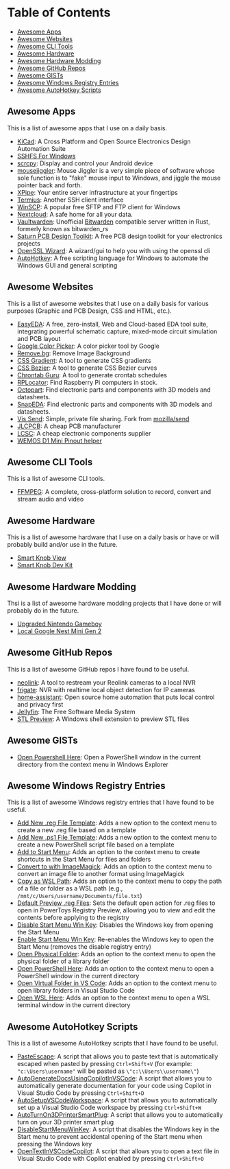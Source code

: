 # Table of Contents

- [Awesome Apps](#awesome-apps)
- [Awesome Websites](#awesome-websites)
- [Awesome CLI Tools](#awesome-cli-tools)
- [Awesome Hardware](#awesome-hardware)
- [Awesome Hardware Modding](#awesome-hardware-modding)
- [Awesome GitHub Repos](#awesome-github-repos)
- [Awesome GISTs](#awesome-gists)
- [Awesome Windows Registry Entries](#awesome-windows-registry-entries)
- [Awesome AutoHotkey Scripts](#awesome-autohotkey-scripts)

## Awesome Apps

This is a list of awesome apps that I use on a daily basis.

- [KiCad](https://github.com/KiCad): A Cross Platform and Open Source Electronics Design Automation Suite
- [SSHFS For Windows](https://github.com/winfsp/sshfs-win)
- [scrcpy](https://github.com/Genymobile/scrcpy): Display and control your Android device
- [mousejiggler](https://github.com/arkane-systems/mousejiggler): Mouse Jiggler is a very simple piece of software whose sole function is to "fake" mouse input to Windows, and jiggle the mouse pointer back and forth.
- [XPipe](https://github.com/xpipe-io/xpipe): Your entire server infrastructure at your fingertips
- [Termius](https://github.com/termius): Another SSH client interface
- [WinSCP](https://github.com/winscp/winscp): A popular free SFTP and FTP client for Windows
- [Nextcloud](https://github.com/nextcloud): A safe home for all your data.
- [Vaultwarden](https://github.com/dani-garcia/vaultwarden): Unofficial [Bitwarden](https://github.com/bitwarden) compatible server written in Rust, formerly known as bitwarden_rs
- [Saturn PCB Design Toolkit](https://saturnpcb.com/): A free PCB design toolkit for your electronics projects
- [OpenSSL Wizard](https://github.com/deviousasti/openssl-wizard): A wizard/gui to help you with using the openssl cli
- [AutoHotkey](https://www.autohotkey.com/): A free scripting language for Windows to automate the Windows GUI and general scripting

## Awesome Websites

This is a list of awesome websites that I use on a daily basis for various purposes (Graphic and PCB Design, CSS and HTML, etc.).

- [EasyEDA](https://easyeda.com/): A free, zero-install, Web and Cloud-based EDA tool suite, integrating powerful schematic capture, mixed-mode circuit simulation and PCB layout
- [Google Color Picker](https://g.co/kgs/wbStBnW): A color picker tool by Google
- [Remove.bg](https://www.remove.bg/): Remove Image Background
- [CSS Gradient](https://cssgradient.io/): A tool to generate CSS gradients
- [CSS Bezier](https://cubic-bezier.com/): A tool to generate CSS Bezier curves
- [Chrontab Guru](https://crontab.guru/): A tool to generate crontab schedules
- [RPLocator](https://rpilocator.com/): Find Raspberry Pi computers in stock.
- [Octopart](https://octopart.com/): Find electronic parts and components with 3D models and datasheets.
- [SnapEDA](https://www.snapeda.com/home/): Find electronic parts and components with 3D models and datasheets.
- [Vis Send](https://send.vis.ee/): Simple, private file sharing. Fork from [mozilla/send](https://github.com/mozilla/send)
- [JLCPCB](https://jlcpcb.com/): A cheap PCB manufacturer
- [LCSC](https://www.lcsc.com/): A cheap electronic components supplier
- [WEMOS D1 Mini Pinout helper](https://lastminuteengineers.com/wemos-d1-mini-pinout-reference/)

## Awesome CLI Tools

This is a list of awesome CLI tools.  

- [FFMPEG](https://ffmpeg.org/): A complete, cross-platform solution to record, convert and stream audio and video

## Awesome Hardware

This is a list of awesome hardware that I use on a daily basis or have or will probably build and/or use in the future.

- [Smart Knob View](https://github.com/scottbez1/smartknob)
- [Smart Knob Dev Kit](https://github.com/SeedLabs-it/smartknob-firmware)

## Awesome Hardware Modding

Thsi is a list of awesome hardware modding projects that I have done or will probably do in the future.

- [Upgraded Nintendo Gameboy](https://www.youtube.com/watch?v=qDT7KZjdlpc)
- [Local Google Nest Mini Gen 2](https://github.com/justLV/onju-voice)

## Awesome GitHub Repos

This is a list of awesome GitHub repos I have found to be useful.

- [neolink](https://github.com/QuantumEntangledAndy/neolink): A tool to restream your Reolink cameras to a local NVR
- [frigate](https://github.com/blakeblackshear/frigate): NVR with realtime local object detection for IP cameras
- [home-assistant](https://github.com/home-assistant): Open source home automation that puts local control and privacy first
- [Jellyfin](https://github.com/jellyfin/jellyfin): The Free Software Media System
- [STL Preview](https://github.com/unlimitedbacon/stl-thumb/releases/tag/v0.5.0): A Windows shell extension to preview STL files

## Awesome GISTs

- [Open Powershell Here](https://gist.github.com/davecan/f3045266aa9e3441211ab55f9db70c2b): Open a PowerShell window in the current directory from the context menu in Windows Explorer

## Awesome Windows Registry Entries

This is a list of awesome Windows registry entries that I have found to be useful.

- [Add New .reg File Template](./add_new_reg_template_option.reg): Adds a new option to the context menu to create a new .reg file based on a template
- [Add New .ps1 File Template](./add_new_ps1_template_option.reg): Adds a new option to the context menu to create a new PowerShell script file based on a template
- [Add to Start Menu](./add_to_start_menu.reg): Adds an option to the context menu to create shortcuts in the Start Menu for files and folders
- [Convert to with ImageMagick](./convert_to_with_ImageMagick.reg): Adds an option to the context menu to convert an image file to another format using ImageMagick
- [Copy as WSL Path](./copy_as_wsl_path.reg): Adds an option to the context menu to copy the path of a file or folder as a WSL path (e.g., `/mnt/c/Users/username/Documents/file.txt`)
- [Default Preview .reg Files](./default_preview_reg_files.reg): Sets the default open action for .reg files to open in PowerToys Registry Preview, allowing you to view and edit the contents before applying to the registry
- [Disable Start Menu Win Key](./dissable_start_menu_win_key.reg): Disables the Windows key from opening the Start Menu
- [Enable Start Menu Win Key](./enable_start_menu_win_key.reg): Re-enables the Windows key to open the Start Menu (removes the disable registry entry)
- [Open Physical Folder](./open_physical_folder.reg): Adds an option to the context menu to open the physical folder of a library folder
- [Open PowerShell Here](./open_powershell_here.reg): Adds an option to the context menu to open a PowerShell window in the current directory
- [Open Virtual Folder in VS Code](./open_virtual_folder_in_vscode.reg): Adds an option to the context menu to open library folders in Visual Studio Code
- [Open WSL Here](./open_wsl_here.reg): Adds an option to the context menu to open a WSL terminal window in the current directory

## Awesome AutoHotkey Scripts

This is a list of awesome AutoHotkey scripts that I have found to be useful.

- [PasteEscape](./PasteEscape.ahk): A script that allows you to paste text that is automatically escaped when pasted by pressing `Ctrl+Shift+V` (for example: `"c:\Users\username"` will be pasted as `\"c:\\Users\\username\"`)
- [AutoGenerateDocsUsingCopilotInVSCode](./AutoGenerateDocsUsingCopilotInVSCode.ahk): A script that allows you to automatically generate documentation for your code using Copilot in Visual Studio Code by pressing `Ctrl+Shift+D`
- [AutoSetupVSCodeWorkspace](./AutoSetupVSCodeWorkspace.ahk): A script that allows you to automatically set up a Visual Studio Code workspace by pressing `Ctrl+Shift+W`
- [AutoTurnOn3DPrinterSmartPlug](./AutoTurnOn3DPrinterSmartPlug.ahk): A script that allows you to automatically turn on your 3D printer smart plug
- [DisableStartMenuWinKey](./DisableStartMenuWinKey.ahk): A script that disables the Windows key in the Start menu to prevent accidental opening of the Start menu when pressing the Windows key
- [OpenTextInVSCodeCopilot](./OpenTextInVSCodeCopilot.ahk): A script that allows you to open a text file in Visual Studio Code with Copilot enabled by pressing `Ctrl+Shift+O`
